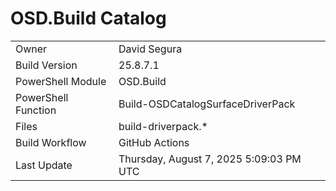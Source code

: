 ﻿# OSD.Build Catalog

| | |
|-|-|
| Owner | David Segura |
| Build Version | 25.8.7.1 |
| PowerShell Module | OSD.Build |
| PowerShell Function | Build-OSDCatalogSurfaceDriverPack |
| Files | build-driverpack.* |
| Build Workflow | GitHub Actions |
| Last Update | Thursday, August 7, 2025 5:09:03 PM UTC |
